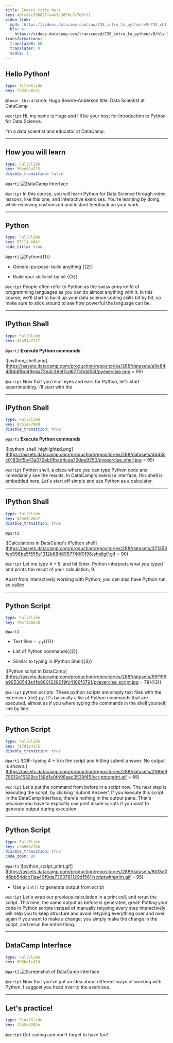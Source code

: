```yaml
---
title: Insert title here
key: d8fcd4c930027fa4e1c3870c7e7e0ff1
video_link:
  mp4: 'https://videos.datacamp.com/raw/735_intro_to_python/v9/735_ch1_1.mp4'
  hls: >-
    https://videos.datacamp.com/transcoded/735_intro_to_python/v9/hls-735_ch1_1.master.m3u8
transformations:
  translateX: 50
  translateY: 0
  scale: 1
---
```


## Hello Python!

```yaml
type: TitleSlide
key: f743ca8c41
```

`@lower_third`
name: Hugo Bowne-Anderson
title: Data Scientist at DataCamp

`@script`
Hi, my name is Hugo and I'll be your host for Introduction to Python for Data Science.

I'm a data scientist and educator at DataCamp.

---

## How you will learn

```yaml
type: FullSlide
key: 30ee08a725
disable_transition: false
```

`@part1`
![DataCamp Interface](https://assets.datacamp.com/production/repositories/288/datasets/82683930db8b818d1821a60f7b94a68c259f6a45/pydesktop.gif)

`@script`
In this course, you will learn Python for Data Science through video lessons, like this one, and interactive exercises. You're learning by doing, while receiving customized and instant feedback on your work.

---

## Python

```yaml
type: FullSlide
key: 55111cb64f
hide_title: true
```

`@part1`
![Python](https://assets.datacamp.com/production/repositories/288/datasets/ba82e92092483c9304739172285b0955dfd75741/python-logo-master-v3-TM-flattened.png){{1}}

- General purpose: build anything {{2}}

- Build your skills bit by bit {{3}}

`@script`
People often refer to Python as the swiss army knife of programming languages as you can do almost anything with it.
In this course, we'll start to build up your data science coding skills bit by bit, so make sure to stick around to see how powerful the language can be.

---

## IPython Shell

```yaml
type: FullSlide
key: 43a91a7217
```

`@part1`
**Execute Python commands**

![ipython_shell.png](https://assets.datacamp.com/production/repositories/288/datasets/a9e8440bb8fbd49e4a73e4c36ef1cd677c0dd55f/pyexercise.png = 95)

`@script`
Now that you're all eyes and ears for Python, let's start experimenting. I'll start with the

---

## IPython Shell

```yaml
type: FullSlide
key: 9c51ee700d
disable_transition: true
```

`@part1`
**Execute Python commands**

![ipython_shell_highlighted.png](https://assets.datacamp.com/production/repositories/288/datasets/dd43cc0183b15b43a072eb0fbab4caa72dee9250/pyexercise_shell.jpg = 95)

`@script`
Python shell, a place where you can type Python code and immediately see the results. In DataCamp's exercise interface, this shell is embedded here. Let's start off simple and use Python as a calculator.

---

## IPython Shell

```yaml
type: FullSlide
key: 524e4c20a7
disable_transition: true
```

`@part1`
&nbsp;

![Calculations in DataCamp's IPython shell](https://assets.datacamp.com/production/repositories/288/datasets/371356fee996ba5f555e1312b8848957740f0f96/shellgif.gif = 90)

`@script`
Let me type 4 + 5, and hit Enter. Python interprets what you typed and prints the result of your calculation, 9. 

Apart from interactively working with Python, you can also have Python run so called

---

## Python Script

```yaml
type: FullSlide
key: 78ef256bc0
```

`@part1`
- Text files - `.py`{{1}}

- List of Python commands{{2}}

- Similar to typing in IPython Shell{{3}}

![Python script in DataCamp](https://assets.datacamp.com/production/repositories/288/datasets/59f196e96536543a4fb8801228019fc4106f3791/pyexercise_script.jpg = 78){{3}}

`@script`
python scripts. These python scripts are simply text files with the extension (dot) py. It's basically a list of Python commands that are executed, almost as if you where typing the commands in the shell yourself, line by line.

---

## Python Script

```yaml
type: FullSlide
key: 717d124175
disable_transition: true
```

`@part1`
![GIF: typing 4 + 5 in the script and hitting submit answer. No output is shown.](https://assets.datacamp.com/production/repositories/288/datasets/2f96e979012e15329cc158d1e0f496aac3539f45/scriptnoprint.gif = 95)

`@script`
Let's put the command from before in a script now. The next step is executing the script, by clicking 'Submit Answer'. If you execute this script in the DataCamp interface, there's nothing in the output pane. That's because you have to explicitly use print inside scripts if you want to generate output during execution.

---

## Python Script

```yaml
type: FullSlide
key: c7a9d02fb6
disable_transition: true
code_zoom: 90
```

`@part1`
![python_script_print.gif](https://assets.datacamp.com/production/repositories/288/datasets/8b13d046bb54dcb11aa49f0da7363781129d1561/scriptwithprint.gif = 95)

- Use `print()` to generate output from script

`@script`
Let's wrap our previous calculation in a print call, and rerun the script. This time, the same output as before is generated, great! Putting your code in Python scripts instead of manually retyping every step interactively will help you to keep structure and avoid retyping everything over and over again if you want to make a change; you simply make the change in the script, and rerun the entire thing.

---

## DataCamp Interface

```yaml
type: FullSlide
key: 693ba1cd14
```

`@part1`
![Screenshot of DataCamp interface](https://assets.datacamp.com/production/repositories/288/datasets/a9e8440bb8fbd49e4a73e4c36ef1cd677c0dd55f/pyexercise.png)

`@script`
Now that you've got an idea about different ways of working with Python, I suggest you head over to the exercises.

---

## Let's practice!

```yaml
type: FinalSlide
key: 7445cd202e
```

`@script`
Get coding and don't forget to have fun!
